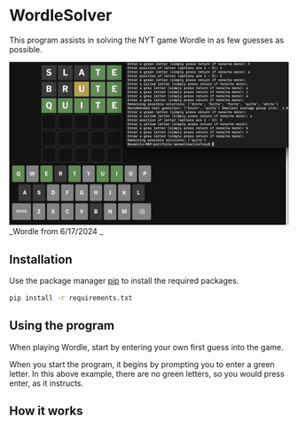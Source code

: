 # WordleSolver

This program assists in solving the NYT game Wordle in as few guesses as possible. 

![image](./WordleSolverPic1)
_Wordle from 6/17/2024
_

## Installation

Use the package manager [pip](https://pip.pypa.io/en/stable/) to install the required packages.

```bash
pip install -r requirements.txt
```

## Using the program

When playing Wordle, start by entering your own first guess into the game. 


When you start the program, it begins by prompting you to enter a green letter. In this above example, there are no green letters, so you would press enter, as it instructs.



## How it works


